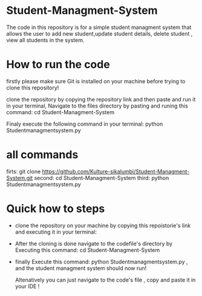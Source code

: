 # Student-Managment-System
The code in this repository is for a simple student managment system that allows the user to add new student,update student details, delete student , view all students in the system.
# How to run the code
firstly please make sure Git is installed on your machine before trying to clone this repository!

clone the repository by copying the repository  link and then paste and run it in your terminal, 
Navigate to the files directory by pasting and runing this command:
cd Student-Managment-System 

Finaly execute the following command in your terminal:
python Studentmanagmentsystem.py
# all commands
firts: git clone https://github.com/Kulture-sikalumbi/Student-Managment-System.git
second: cd Student-Managment-System 
third: python Studentmanagmentsystem.py

# Quick how to steps
- clone the repository on your machine by copying this repoistorie's  link and executing it in your terminal:
- After the cloning is done navigate to the codefile's directory by Executing this command: cd Student-Managment-System
- finally Execute this command: python Studentmanagmentsystem.py , and the student managment system should now run!
  
  Altenatively you can just navigate to the code's file , copy and  paste it in your IDE !




